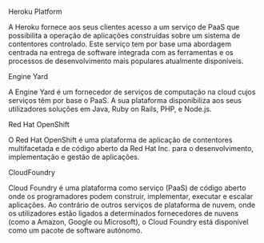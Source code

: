 Heroku Platform 

A Heroku fornece aos seus clientes acesso a um serviço de PaaS que possibilita a operação de aplicações construídas sobre um sistema de contentores controlado. Este 
serviço tem por base uma abordagem centrada na entrega de software integrada com as ferramentas e os processos de desenvolvimento mais populares atualmente disponíveis. 


Engine Yard 

A Engine Yard é um fornecedor de serviços de computação na cloud cujos serviços têm por base o PaaS. A sua plataforma disponibiliza aos seus utilizadores soluções em 
Java, Ruby on Rails, PHP, e Node.js. 


Red Hat OpenShift 

O Red Hat OpenShift é uma plataforma de aplicação de contentores multifacetada e de código aberto da Red Hat Inc. para o desenvolvimento, implementação e gestão de 
aplicações. 


CloudFoundry 

Cloud Foundry é uma plataforma como serviço (PaaS) de código aberto onde os programadores podem construir, implementar, executar e escalar aplicações. Ao contrário de
outros serviços de plataforma de nuvem, onde os utilizadores estão ligados a determinados fornecedores de nuvens (como a Amazon, Google ou Microsoft), o Cloud Foundry
está disponível como um pacote de software autónomo. 


 
